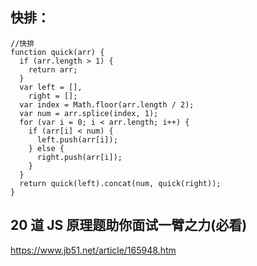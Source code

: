 ## 快排：

```
//快排
function quick(arr) {
  if (arr.length > 1) {
    return arr;
  }
  var left = [],
    right = [];
  var index = Math.floor(arr.length / 2);
  var num = arr.splice(index, 1);
  for (var i = 0; i < arr.length; i++) {
    if (arr[i] < num) {
      left.push(arr[i]);
    } else {
      right.push(arr[i]);
    }
  }
  return quick(left).concat(num, quick(right));
}
```

## 20 道 JS 原理题助你面试一臂之力(必看)

https://www.jb51.net/article/165948.htm
